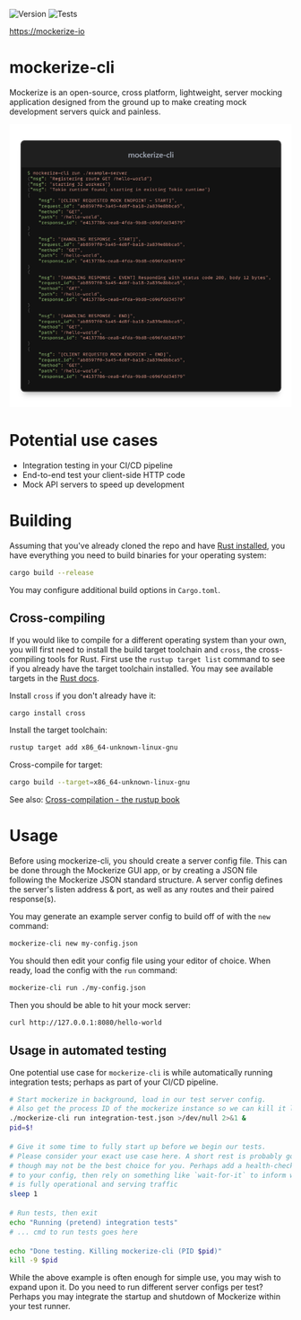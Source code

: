 ![Version](https://img.shields.io/badge/dynamic/toml?url=https%3A%2F%2Fraw.githubusercontent.com%2FMockerize-io%2Fmockerize-cli%2Fmain%2FCargo.toml&query=%24.package.version&label=Latest%20version) ![Tests](https://img.shields.io/github/actions/workflow/status/Mockerize-io/mockerize-cli/test_suite.yml?label=Tests)

[https://mockerize-io](https://mockerize.io/)

# mockerize-cli

Mockerize is an open-source, cross platform, lightweight, server mocking application designed from the ground up to make creating mock development servers quick and painless.

![example running mockerize-cli](docs/images/mockerize-cli.png)

# Potential use cases

- Integration testing in your CI/CD pipeline
- End-to-end test your client-side HTTP code
- Mock API servers to speed up development

# Building

Assuming that you've already cloned the repo and have [Rust installed](https://doc.rust-lang.org/book/ch01-01-installation.html), you have everything you need to build binaries
for your operating system:

```sh
cargo build --release
```

You may configure additional build options in `Cargo.toml`.

## Cross-compiling

If you would like to compile for a different operating system than your own, you will first need to install the build target toolchain and `cross`, the cross-compiling tools for Rust.
First use the `rustup target list` command to see if you already have the target toolchain installed. You may see available targets in the [Rust docs](https://doc.rust-lang.org/nightly/rustc/platform-support.html).

Install `cross` if you don't already have it:

```sh
cargo install cross
```

Install the target toolchain:

```sh
rustup target add x86_64-unknown-linux-gnu
```

Cross-compile for target:

```sh
cargo build --target=x86_64-unknown-linux-gnu
```

See also: [Cross-compilation - the rustup book](https://rust-lang.github.io/rustup/cross-compilation.html)

# Usage

Before using mockerize-cli, you should create a server config file. This can be done through the Mockerize GUI app, or by creating a JSON file following the Mockerize JSON standard structure.
A server config defines the server's listen address & port, as well as any routes and their paired response(s).

You may generate an example server config to build off of with the `new` command:

```sh
mockerize-cli new my-config.json
```

You should then edit your config file using your editor of choice. When ready, load the config with the `run` command:

```sh
mockerize-cli run ./my-config.json
```

Then you should be able to hit your mock server:

```sh
curl http://127.0.0.1:8080/hello-world
```

## Usage in automated testing

One potential use case for `mockerize-cli` is while automatically running integration tests; perhaps as part of your CI/CD pipeline.

```sh
# Start mockerize in background, load in our test server config.
# Also get the process ID of the mockerize instance so we can kill it later.
./mockerize-cli run integration-test.json >/dev/null 2>&1 &
pid=$!

# Give it some time to fully start up before we begin our tests.
# Please consider your exact use case here. A short rest is probably good enough,
# though may not be the best choice for you. Perhaps add a health-check endpoint
# to your config, then rely on something like `wait-for-it` to inform when the server
# is fully operational and serving traffic
sleep 1

# Run tests, then exit
echo "Running (pretend) integration tests"
# ... cmd to run tests goes here

echo "Done testing. Killing mockerize-cli (PID $pid)"
kill -9 $pid
```

While the above example is often enough for simple use, you may wish to expand upon it.
Do you need to run different server configs per test? Perhaps you may integrate the startup and shutdown of Mockerize within your test runner.

